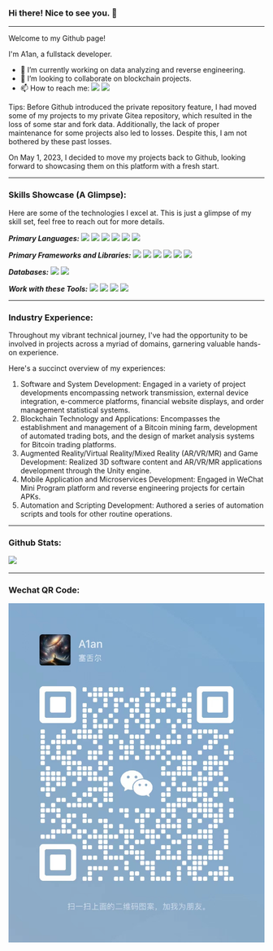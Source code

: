 ### Hi there! Nice to see you. 👋

***
Welcome to my Github page!

I'm A1an, a fullstack developer.

- 🔭 I’m currently working on data analyzing and reverse engineering.
- 👯 I’m looking to collaborate on blockchain projects.
- 📫 How to reach me:
  [![](https://img.shields.io/badge/-Gmail-gray?logo=gmail)](mailto:songxz1992@gmail.com)
  [![](https://img.shields.io/badge/-WeChat-gray?logo=wechat)](#wechat-qr-code)

Tips: Before Github introduced the private repository feature, I had moved some of my projects to my private Gitea
repository,
which resulted in the loss of some star and fork data. Additionally, the lack of proper maintenance for some projects
also led to losses. Despite this, I am not bothered by these past losses.

On May 1, 2023, I decided to move my projects back to Github, looking forward to showcasing them on this platform with a
fresh start.
***

### Skills Showcase (A Glimpse):

Here are some of the technologies I excel at. This is just a glimpse of my skill set, feel free to reach out for more
details.

***Primary Languages:***
[![](https://img.shields.io/badge/-golang-gray?logo=go)](https://go.dev)
[![](https://img.shields.io/badge/-python-gray?logo=python)](https://www.python.org)
[![](https://img.shields.io/badge/-java-gray?logo=java)](https://openjdk.org)
[![](https://img.shields.io/badge/-node.js-gray?logo=nodedotjs)](https://nodejs.org)
[![](https://img.shields.io/badge/-php-gray?logo=php)](https://www.php.net)
[![](https://img.shields.io/badge/-.Net-gray?logo=dotnet)](https://dotnet.microsoft.com)

***Primary Frameworks and Libraries:***
[![](https://img.shields.io/badge/-vue.js-gray?logo=vuedotjs)](https://vuejs.org)
[![](https://img.shields.io/badge/-Tailwind%20SS-gray?logo=tailwindcss)](https://tailwindcss.com)
[![](https://img.shields.io/badge/-Gin-gray)](https://gin-gonic.com)
[![](https://img.shields.io/badge/-GORM-gray)](https://gorm.io)
[![](https://img.shields.io/badge/-Unity-gray?logo=unity)](https://unity.com)
[![](https://img.shields.io/badge/-Timescale-gray?logo=timescale)](https://www.timescale.com)

***Databases:***
[![](https://img.shields.io/badge/-MySQL-gray?logo=mysql)](https://www.mysql.com)
[![](https://img.shields.io/badge/-PostgreSQL-gray?logo=postgresql)](https://www.postgresql.org)

***Work with these Tools:***
[![](https://img.shields.io/badge/-Git-gray?logo=git)](https://git-scm.com)
[![](https://img.shields.io/badge/-Docker-gray?logo=docker)](https://www.docker.com)
[![](https://img.shields.io/badge/-JetBrains-gray?logo=jetbrains)](https://www.jetbrains.com)
[![](https://img.shields.io/badge/-Visual%20Studio%20Code-gray?logo=visualstudiocode)](https://code.visualstudio.com)
***

### Industry Experience:

Throughout my vibrant technical journey, I've had the opportunity to be involved in projects across a myriad of domains,
garnering valuable hands-on experience.

Here's a succinct overview of my experiences:

1. Software and System Development:
   Engaged in a variety of project developments encompassing network transmission, external device integration, e-commerce
   platforms, financial website displays, and order management statistical systems.
2. Blockchain Technology and Applications:
   Encompasses the establishment and management of a Bitcoin mining farm, development of automated trading bots, and the
   design of market analysis systems for Bitcoin trading platforms.
3. Augmented Reality/Virtual Reality/Mixed Reality (AR/VR/MR) and Game Development:
   Realized 3D software content and AR/VR/MR applications development through the Unity engine.
4. Mobile Application and Microservices Development:
   Engaged in WeChat Mini Program platform and reverse engineering projects for certain APKs.
5. Automation and Scripting Development:
   Authored a series of automation scripts and tools for other routine operations.

***

### Github Stats:

[![](https://github-readme-stats.vercel.app/api/top-langs/?username=A1anSong&theme=transparent&layout=pie&count_private=true&langs_count=20)]()
***

### Wechat QR Code:

[![](asset/wechat.jpg)]()

<!--
**A1anSong/A1anSong** is a ✨ _special_ ✨ repository because its `README.md` (this file) appears on your GitHub profile.

Here are some ideas to get you started:

- 🔭 I’m currently working on ...
- 🌱 I’m currently learning ...
- 👯 I’m looking to collaborate on ...
- 🤔 I’m looking for help with ...
- 💬 Ask me about ...
- 📫 How to reach me: ...
- 😄 Pronouns: ...
- ⚡ Fun fact: ...
-->
